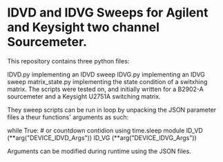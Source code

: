 # IDVD and IDVG Sweeps for Agilent and Keysight two channel Sourcemeter.
This repository contains three python files:

IDVD.py implementing an IDVD sweep 
IDVG.py implementing an IDVG sweep
matrix_state.py implementing the state condition of a switxhing matrix.
The scripts were tested on, and initially written for a B2902-A sourcemeter and a Keysight U2751A switching matrix.

They sweep scripts can be run in loop by unpacking the JSON parameter files a theur functions' arguments as such:


while True: # or countdown contidion using time.sleep module
  ID_VD (**arg("DEVICE_IDVD_Args"))
  ID_VG (**arg("DEVICE_IDVG_Args"))

Arguments can be modified during runtime using the JSON files.


